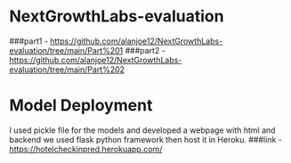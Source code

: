 # NextGrowthLabs-evaluation
###part1 - https://github.com/alanjoe12/NextGrowthLabs-evaluation/tree/main/Part%201
###part2 - https://github.com/alanjoe12/NextGrowthLabs-evaluation/tree/main/Part%202

#  Model Deployment
I used pickle file for the models and developed a webpage with html and backend we used flask python framework then host it in Heroku.
###link - https://hotelcheckinpred.herokuapp.com/


